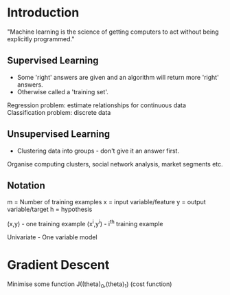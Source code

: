 # Introduction
"Machine learning is the science of getting computers to act without being explicitly programmed."

## Supervised Learning

- Some 'right' answers are given and an algorithm will return more 'right' answers.
- Otherwise called a 'training set'.

Regression problem: estimate relationships for continuous data
Classification problem: discrete data

## Unsupervised Learning


- Clustering data into groups - don't give it an answer first.

Organise computing clusters, social network analysis, market segments etc.

## Notation


m = Number of training examples
x = input variable/feature
y = output variable/target
h = hypothesis 

(x,y) - one training example
(x<sup>i</sup>,y<sup>i</sup>) - i<sup>th</sup> training example

Univariate - One variable model

# Gradient Descent

Minimise some function J((theta)<sub>0</sub>,(theta)<sub>1</sub>) (cost function)

